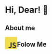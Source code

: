 # Hi, Dear! 👋

## About me
[<img align="left" alt="PHP" width="40px" src="https://raw.githubusercontent.com/github/explore/80688e429a7d4ef2fca1e82350fe8e3517d3494d/topics/javascript/javascript.png" />][JS]




## Folow Me 


[JS]: https://github.com/VladislavVoronin/Ksendzov_group_27/tree/main/JS
